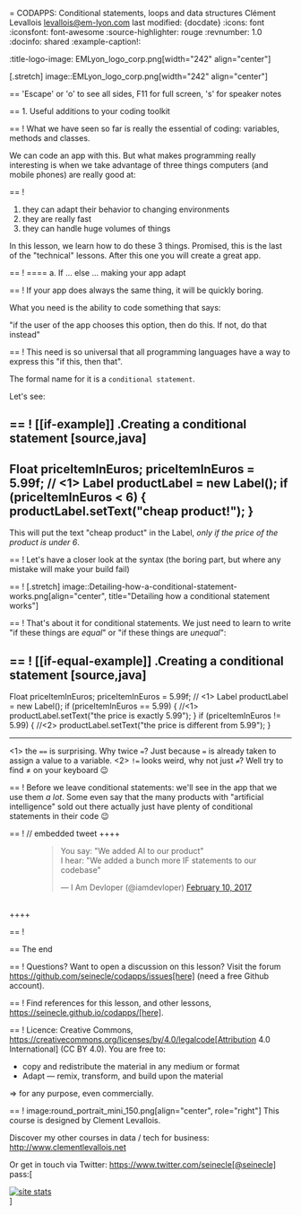 = CODAPPS: Conditional statements, loops and data structures
Clément Levallois <levallois@em-lyon.com>
last modified: {docdate}
:icons: font
:iconsfont: font-awesome
:source-highlighter: rouge
:revnumber: 1.0
:docinfo: shared
:example-caption!:


:title-logo-image: EMLyon_logo_corp.png[width="242" align="center"]

[.stretch]
image::EMLyon_logo_corp.png[width="242" align="center"]


==  'Escape' or 'o' to see all sides, F11 for full screen, 's' for speaker notes

==  1. Useful additions to your coding toolkit

==  !
What we have seen so far is really the essential of coding: variables, methods and classes.

We can code an app with this.
But what makes programming really interesting is when we take advantage of three things computers (and mobile phones) are really good at:

==  !
1. they can adapt their behavior to changing environments
2. they are really fast
3. they can handle huge volumes of things

In this lesson, we learn how to do these 3 things. Promised, this is the last of the "technical" lessons.
After this one you will create a great app.

==  !
==== a. If ...  else ... making your app adapt

==  !
If your app does always the same thing, it will be quickly boring.

What you need is the ability to code something that says:

"if the user of the app chooses this option, then do this. If not, do that instead"

==  !
This need is so universal that all programming languages have a way to express this "if this, then that".

The formal name for it is a `conditional statement`.

Let's see:

==  !
[[if-example]]
.Creating a conditional statement
[source,java]
----
Float priceItemInEuros;
priceItemInEuros = 5.99f; // <1>
Label productLabel = new Label();
if (priceItemInEuros < 6) {
  productLabel.setText("cheap product!");
}
----

This will put the text "cheap product" in the Label, *only if the price of the product is under 6*.

==  !
Let's have a closer look at the syntax (the boring part, but where any mistake will make your build fail)

==  !
[.stretch]
image::Detailing-how-a-conditional-statement-works.png[align="center", title="Detailing how a conditional statement works"]


==  !
That's about it for conditional statements. We just need to learn to write "if these things are *equal*" or "if these things are *unequal*":

==  !
[[if-equal-example]]
.Creating a conditional statement
[source,java]
----
Float priceItemInEuros;
priceItemInEuros = 5.99f; // <1>
Label productLabel = new Label();
if (priceItemInEuros == 5.99) { //<1>
  productLabel.setText("the price is exactly 5.99");
}
if (priceItemInEuros != 5.99) { //<2>
  productLabel.setText("the price is different from 5.99");
}

----
<1> the `==` is surprising. Why twice `=`? Just because `=` is already taken to assign a value to a variable.
<2> `!=` looks weird, why not just `≠`? Well try to find ≠ on your keyboard 😉

==  !
Before we leave conditional statements: we'll see in the app that we use them *a lot*. Some even say that the many products with "artificial intelligence" sold out there actually just have plenty of conditional statements in their code 😉

==  !
// embedded tweet
++++
<br/>
<div style="width: 400px !important;margin-right: auto !important;margin-left: auto !important;">
<blockquote class="twitter-tweet" data-lang="en"><p lang="en" dir="ltr">You say: &quot;We added AI to our product&quot;<br>I hear: &quot;We added a bunch more IF statements to our codebase&quot;</p>&mdash; I Am Devloper (@iamdevloper) <a href="https://twitter.com/iamdevloper/status/830070592611172357?ref_src=twsrc%5Etfw">February 10, 2017</a></blockquote>
<script async src="https://platform.twitter.com/widgets.js" charset="utf-8"></script>
</div>
<br/>
++++

==  !


==  The end

==  !
Questions? Want to open a discussion on this lesson? Visit the forum https://github.com/seinecle/codapps/issues[here] (need a free Github account).

==  !
Find references for this lesson, and other lessons, https://seinecle.github.io/codapps/[here].

==  !
Licence: Creative Commons, https://creativecommons.org/licenses/by/4.0/legalcode[Attribution 4.0 International] (CC BY 4.0).
You are free to:

- copy and redistribute the material in any medium or format
- Adapt — remix, transform, and build upon the material

=> for any purpose, even commercially.

==  !
image:round_portrait_mini_150.png[align="center", role="right"]
This course is designed by Clement Levallois.

Discover my other courses in data / tech for business: http://www.clementlevallois.net

Or get in touch via Twitter: https://www.twitter.com/seinecle[@seinecle]
pass:[    <!-- Start of StatCounter Code for Default Guide -->
    <script type="text/javascript">
        var sc_project = 11592657;
        var sc_invisible = 1;
        var sc_security = "11592657";
        var scJsHost = (("https:" == document.location.protocol) ?
            "https://secure." : "http://www.");
        document.write("<sc" + "ript type='text/javascript' src='" +
            scJsHost +
            "statcounter.com/counter/counter.js'></" + "script>");
    </script>
    <noscript><div class="statcounter"><a title="site stats"
    href="http://statcounter.com/" target="_blank"><img
    class="statcounter"
    src="//c.statcounter.com/11592657/0/11592657/1/" alt="site
    stats"></a></div></noscript>
    <!-- End of StatCounter Code for Default Guide -->]
